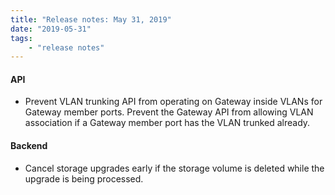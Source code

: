 ```yaml
---
title: "Release notes: May 31, 2019"
date: "2019-05-31"
tags:
    - "release notes"
---
```


#### API
- Prevent VLAN trunking API from operating on Gateway inside VLANs for Gateway member ports. Prevent the Gateway API from allowing VLAN association if a Gateway member port has the VLAN trunked already.


#### Backend
- Cancel storage upgrades early if the storage volume is deleted while the upgrade is being processed.
